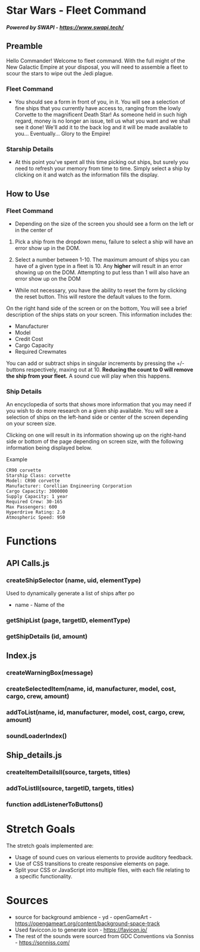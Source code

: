 # Star Wars - Fleet Command
##### Powered by SWAPI - https://www.swapi.tech/
## Preamble
Hello Commander! Welcome to fleet command. With the full might of the New Galactic Empire at your disposal, you will need to assemble a fleet to scour the stars to wipe out the Jedi plague.

### Fleet Command
- You should see a form in front of you, in it. You will see a selection of fine ships that you currently have access to, ranging from the lowly Corvette to the magnificent Death Star! As someone held in such high regard, money is no longer an issue, tell us what you want and we shall see it done! We'll add it to the back log and it will be made available to you... Eventually... Glory to the Empire! 

### Starship Details
- At this point you've spent all this time picking out ships, but surely you need to refresh your memory from time to time. Simply select a ship by clicking on it and watch as the information fills the display.

## How to Use

### Fleet Command

- Depending on the size of the screen you should see a form on the left or in the center of 

1. Pick a ship from the dropdown menu, failure to select a ship will have an error show up in the DOM.

2. Select a number between 1-10. The maximum amount of ships you can have of a given type in a fleet is 10. Any **higher** will result in an error showing up on the DOM. Attempting to put less than 1 will also have an error show up on the DOM

- While not necessary, you have the ability to reset the form by clicking the reset button. This will restore the default values to the form.

On the right hand side of the screen or on the bottom, You will see a brief description of the ships stats on your screen. This information includes the: 
- Manufacturer
- Model
- Credit Cost
- Cargo Capacity 
- Required Crewmates

You can add or subtract ships in singular increments by pressing the +/- buttons respectively, maxing out at 10. **Reducing the count to 0 will remove the ship from your fleet.** A sound cue will play when this happens.

### Ship Details

An encyclopedia of sorts that shows more information that you may need if you wish to do more research on a given ship available. You will see a selection of ships on the left-hand side or center of the screen depending on your screen size.

Clicking on one will result in its information showing up on the right-hand side or bottom of the page depending on screen size, with the following information being displayed below.

Example 
```
CR90 corvette
Starship Class: corvette
Model: CR90 corvette
Manufacturer: Corellian Engineering Corporation
Cargo Capacity: 3000000
Supply Capacity: 1 year
Required Crew: 30-165
Max Passengers: 600
Hyperdrive Rating: 2.0
Atmospheric Speed: 950
```


# Functions

## API Calls.js

### createShipSelector (name, uid, elementType)
Used to dynamically generate a list of ships after po


- name - Name of the 
### getShipList (page, targetID, elementType)
### getShipDetails (id, amount)

## Index.js
### createWarningBox(message)
### createSelectedItem(name, id, manufacturer, model, cost, cargo, crew, amount)
### addToList(name, id, manufacturer, model, cost, cargo, crew, amount)
### soundLoaderIndex()

## Ship_details.js
### createItemDetailsII(source, targets, titles)
### addToListII(source, targetID, targets, titles)
### function addListenerToButtons()


# Stretch Goals

The stretch goals implemented are: 
- Usage of sound cues on various elements to provide auditory feedback.
- Use of CSS transitions to create responsive elements on page.
- Split your CSS or JavaScript into multiple files, with each file relating to a specific functionality.

# Sources
- source for background ambience - yd - openGameArt - https://opengameart.org/content/background-space-track
- Used faviccon.io to generate  icon - https://favicon.io/
- The rest of the sounds were sourced from GDC Conventions via Sonniss - https://sonniss.com/